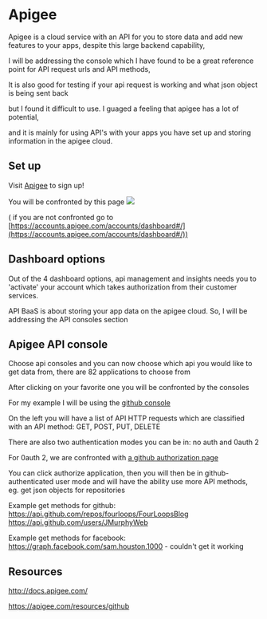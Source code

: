# Apigee

Apigee is a cloud service with an API for you to store data and add new features to your apps, despite this large backend capability,

I will be addressing the console which I have found to be a great reference point for API request urls and API methods,

It is also good for testing if your api request is working and what json object is being sent back

but I found it difficult to use. I guaged a feeling that apigee has a lot of potential,

and it is mainly for using API's with your apps you have set up and storing information in the apigee cloud.

## Set up

Visit [Apigee](https://accounts.apigee.com/accounts/sign_up) to sign up!

You will be confronted by this page ![](http://postimg.org/image/4p352ab0b/)

( if you are not confronted go to [https://accounts.apigee.com/accounts/dashboard#/](https://accounts.apigee.com/accounts/dashboard#/))

## Dashboard options

Out of the 4 dashboard options, api management and insights needs you to 'activate' your account which takes authorization from their customer services.

API BaaS is about storing your app data on the apigee cloud. So, I will be addressing the API consoles section

## Apigee API console

Choose api consoles and you can now choose which api you would like to get data from, there are 82 applications to choose from

After clicking on your favorite one you will be confronted by the consoles

For my example I will be using the [github console](https://apigee.com/resources/github)

On the left you will have a list of API HTTP requests which are classified with an API method: GET, POST, PUT, DELETE

There are also two authentication modes you can be in: no auth and 0auth 2

For 0auth 2, we are confronted with [a github authorization page](https://github.com/login/oauth/authorize?response_type=code&scope=user%2Cpublic_repo%2Crepo%2Cgist&redirect_uri=https%3A%2F%2Fapigee.com%2Foauth_callback%2Fgithub%2Foauth2CodeCallback&client_id=354481eece42917ed65f)

You can click authorize application,
then you will then be in github-authenticated user mode and will have the ability use more API methods,
eg. get json objects for repositories

Example get methods for github:
https://api.github.com/repos/fourloops/FourLoopsBlog
https://api.github.com/users/JMurphyWeb

Example get methods for facebook:
https://graph.facebook.com/sam.houston.1000 - couldn't get it working

## Resources

http://docs.apigee.com/

https://apigee.com/resources/github
